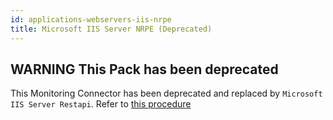 ```yaml
---
id: applications-webservers-iis-nrpe
title: Microsoft IIS Server NRPE (Deprecated)
---
```


## **WARNING** This Pack has been deprecated

This Monitoring Connector has been deprecated and replaced by `Microsoft IIS Server Restapi`. 
Refer to [this procedure](applications-webservers-iis-restapi.md)